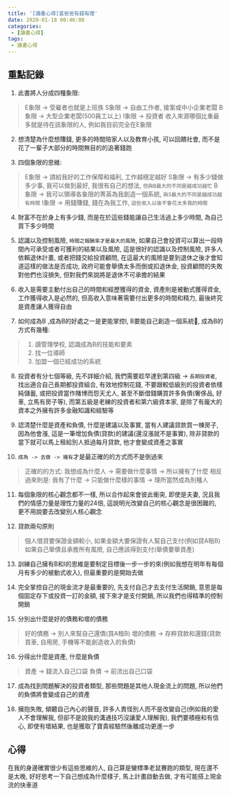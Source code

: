 ```yaml
---
title: '[讀書心得]富爸爸有錢有理'
date: 2020-01-18 00:46:08
categories:
 - [讀書心得]
tags:
 - 讀書心得
---
```

## 重點記錄

1. 此書將人分成四種象限:
> E象限 -> 受雇者也就是上班族
> S象限 -> 自由工作者, 接案或中小企業老闆
> B象限 -> 大型企業老闆(500員工以上)
> I象限 -> 投資者
> 收入來源哪個比重最多就是待在該象限的人, 例如我目前完全在E象限

2. 想清楚為什麼想賺錢, 更多的時間陪家人以及教育小孩, 可以回饋社會, 而不是花了一輩子大部分的時間無目的的追著錢跑

3. 四個象限的思維:
> E象限 -> 請給我好的工作保障和福利, 工作越穩定越好
> S象限 -> 有多少錢做多少事, 我可以做到最好, 我很有自己的想法, `但與B最大的不同是越成功越忙`
> B象限 -> 我可以領導各象限的菁英為我創造一個系統, `與S最大的不同是越成功越有時間`
> I象限 -> 用錢賺錢, 錢在為我工作, `這些收入以後不會花太多我的時間`

4. 財富不在於身上有多少錢, 而是在於這些錢能讓自己生活過上多少時間, 為自己買下多少時間

5. 認識以及控制風險, `時間之報酬率才是最大的風險`, 如果自己會投資可以算出一段時間內可承受或者可獲利的結果以及風險, 這是很好的認識以及控制風險, 許多人依賴退休計畫, 或者把錢交給投資顧問, 在這最大的風險是要到退休之後才會知道這樣的做法是否成功, 政府可能會舉債太多而倒或扣退休金, 投資顧問的失敗對他們也沒損失, 但對我們來說將是退休不可承擔的結果

6. 收入是需要主動付出自己的時間和經歷獲得的資金, 資產則是被動式獲得資金, 工作獲得收入是必然的, 但高收入意味著需要付出更多的時間和精力, 最後終究是資產讓人獲得自由

7. 如何成為B ,成為B的好處之一是更能掌控I, B要能自己創造一個系統, 成為B的方式有幾種:
> 1. 讀管理學校, 認識成為B的技能和要素
> 2. 找一位導師
> 3. 加盟一個已經成功的系統

8. 投資者有分七個等級, 先不詳細介紹, 我們需要趁早達到第四級 -> `長期投資者`, 找出適合自己長期都投資組合, 有效地控制花錢, 不要跟較低級別的投資者依樣純儲蓄, 或把投資當作賭博而怨天尤人, 甚至不斷借錢購買許多負債(奢侈品, 好車, 立馬有房子等), 而第五級是老練的投資者和第六級資本家, 是除了有龐大的資本之外擁有許多金融知識和經驗等

9. 認清楚什麼是資產和負債, 什麼是建議以及事實, 當有人建議貸款買一棟房子, 因為他會漲, 這是一筆增加負債(貸款)的建議(還沒漲就不是事實), 除非貸款的當下就可以馬上租給別人抵過每月貸款, 他才會變成資產之事實

10. `成為 -> 去做 -> 擁有`才是最正確的的方式而不是倒過來
> 正確的的方式: 我想成為什麼人 -> 需要做什麼事情 -> 所以擁有了什麼
> 相反過來則是: 我有了什麼 -> 只能做什麼樣的事情 -> 理所當然成為別種人

11. 每個象限的核心觀念都不一樣, 所以合作起來會彼此衝突, 即使是夫妻, 況且我們的情感力量是理性力量的24倍, 這說明光改變自己的核心觀念是很困難的, 更不用說要去改變別人核心觀念

12. 貸款兩句原則
> 個人借貸要保證金額較小, 如果金額大要保證有人幫自己支付(例如貸A租B)
> 如果自己舉債且承擔所有風險, 自己應該得到支付(舉債要舉資產)

13. 訓練自己擁有B和I的思維是要制定目標後一步一步的來(例如我想在明年有每個月有多少的被動式收入), 但最重要的是開始去做

14. 完全掌控自己的現金流才是最重要的, 先支付自己才去支付生活開銷, 意思是每個固定存下或投資一訂的金額, 接下來才是支付開銷, 所以我們也得精準的控制開銷

15. 分別出什麼是好的債務和壞的債務
> 好的債務 -> 別人來幫自己還債(買A租B)
> 壞的債務 -> 存粹貸款和還錢(貸款買車, 自用房, 手機等不能創造收入的負債)

16. 分得出什麼是資產, 什麼是負債
> 資產 -> 錢流入自己口袋
> 負債 -> 前流出自己口袋

17. 成為找到問題解決的投資者類型, 那些問題是其他人現金流上的問題, 所以他們的負債將會變成自己的資產

18. 擁抱失敗, 傾聽自己內心的聲音, 許多人責怪別人而不是改變自己(例如我的愛人不會理解我, 但卻不是說我的溝通技巧沒讓愛人理解我), 我們要積極和有信心, 即使有壞結果, 也是獲取了寶貴經驗然後離成功更進一步

## 心得

在我的身邊確實很少有這些思維的人, 自己算是蠻標準老鼠賽跑的類型, 現在還不是太晚, 好好思考一下自己想成為什麼樣子, 馬上計畫啟動去做, 才有可能搭上現金流的快車道
